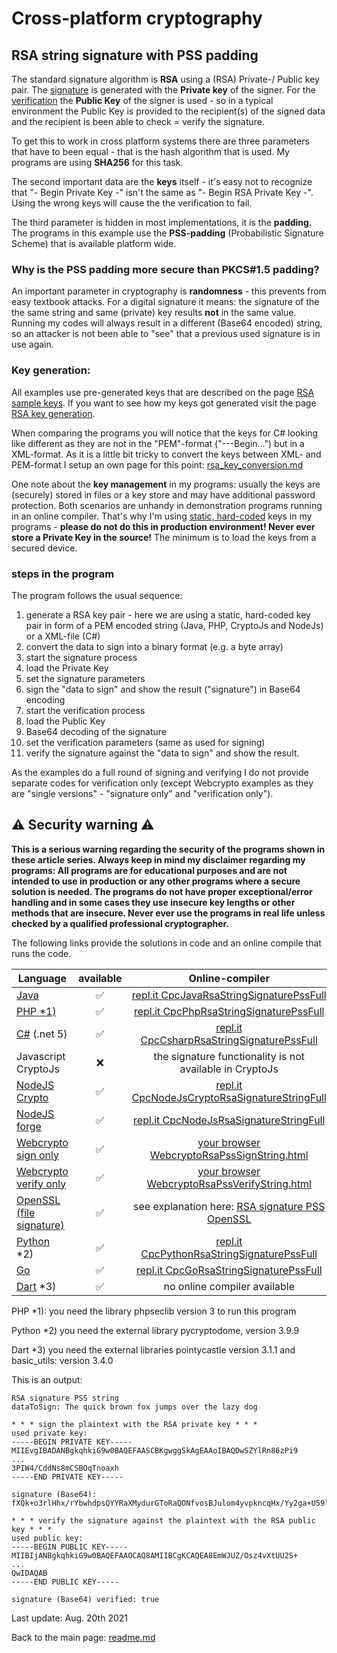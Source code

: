 # Cross-platform cryptography

## RSA string signature with PSS padding

The standard signature algorithm is **RSA** using a (RSA) Private-/ Public key pair. The <u>signature</u> is generated with the **Private key** of the signer. For the <u>verification</u> the **Public Key** of the signer is used - so in a typical environment the Public Key is provided to the recipient(s) of the signed data and the recipient is been able to check = verify the signature.

To get this to work in cross platform systems there are three parameters that have to been equal - that is the hash algorithm that is used. My programs are using **SHA256** for this task.

The second important data are the **keys** itself - it's easy not to recognize that "- Begin Private Key -" isn't the same as "- Begin RSA Private Key -". Using the wrong keys will cause the the verification to fail.

The third parameter is hidden in most implementations, it is the **padding**. The programs in this example use the **PSS-padding** (Probabilistic Signature Scheme) that is available platform wide.

### Why is the PSS padding more secure than PKCS#1.5 padding?

An important parameter in cryptography is **randomness** - this prevents from easy textbook attacks. For a digital signature it means: the signature of the the same string and same (private) key results **not** in the same value. Running my codes will always result in a different (Base64 encoded) string, so an attacker is not been able to "see" that a previous used signature is in use again.

### Key generation: 

All examples use pre-generated keys that are described on the page [RSA sample keys](rsa_sample_keypair.md). If you want to see how my keys got generated visit the page [RSA key generation](rsa_key_generation.md). 

When comparing the programs you will notice that the keys for C# looking like different as they are not in the "PEM"-format ("---Begin...") but in a XML-format. As it is a little bit tricky to convert the keys between XML- and PEM-format I setup an own page for this point: [rsa_key_conversion.md](rsa_key_conversion.md)

One note about the **key management** in my programs: usually the keys are (securely) stored in files or a key store and may have additional password protection. Both scenarios are unhandy in demonstration programs running in an online compiler. That's why I'm using <u>static, hard-coded</u> keys in my programs - **please do not do this in production environment! Never ever store a Private Key in the source!** The minimum is to load the keys from a secured device.

### steps in the program

The program follows the usual sequence:
1. generate a RSA key pair - here we are using a static, hard-coded key pair in form of a PEM encoded string (Java, PHP, CryptoJs and NodeJs) or a XML-file (C#)
2. convert the data to sign into a binary format (e.g. a byte array)
3. start the signature process
4. load the Private Key
5. set the signature parameters
6. sign the "data to sign" and show the result ("signature") in Base64 encoding
7. start the verification process
8. load the Public Key
9. Base64 decoding of the signature
10. set the verification parameters (same as used for signing)
11. verify the signature against the "data to sign" and show the result.

As the examples do a full round of signing and verifying I do not provide separate codes for verification only (except Webcrypto examples as they are "single versions" - "signature only" and "verification only").

## :warning: Security warning :warning:

**This is a serious warning regarding the security of the programs shown in these article series.  Always keep in mind my disclaimer regarding my programs: All programs are for educational purposes and are not intended to use in production or any other programs where a  secure solution is needed. The programs do not have proper exceptional/error handling and in some cases they use insecure key lengths or other methods that are insecure. Never ever use the programs in real life unless checked by a qualified professional cryptographer.**

The following links provide the solutions in code and an online compile that runs the code.

| Language | available | Online-compiler
| ------ | :---: | :----: |
| [Java](../RsaSignaturePssString/RsaSignaturePssStringFull.java) | :white_check_mark: | [repl.it CpcJavaRsaStringSignaturePssFull](https://repl.it/@javacrypto/CpcJavaRsaSignaturePssStringFull#Main.java/)
| [PHP *1)](../RsaSignaturePssString/RsaSignaturePssStringFull.php) | :white_check_mark: | [repl.it CpcPhpRsaStringSignaturePssFull](https://repl.it/@javacrypto/CpcPhpRsaSignaturePssStringFull#main.php/)
| [C#](../RsaSignaturePssString/RsaSignaturePssStringFull.cs)  (.net 5) | :white_check_mark: | [repl.it CpcCsharpRsaStringSignaturePssFull](https://dotnetfiddle.net/Zym1DU/)
| Javascript CryptoJs | :x: | the signature functionality is not available in CryptoJs
| [NodeJS Crypto](../RsaSignaturePssString/RsaSignaturePssStringFullNodeJsCrypto.js) | :white_check_mark: | [repl.it CpcNodeJsCryptoRsaSignatureStringFull](https://repl.it/@javacrypto/CpcNodeJsCryptoRsaSignatureStringFull#index.js/)
| [NodeJS forge](../RsaSignaturePssString/RsaSignaturePssStringFullNodeJs.js) | :white_check_mark: | [repl.it CpcNodeJsRsaSignatureStringFull](https://repl.it/@javacrypto/CpcNodeJsRsaSignatureStringFull#index.js/)
| [Webcrypto sign only](../RsaSignaturePssString/rsasignaturepsssign.html) | :white_check_mark: | [your browser WebcryptoRsaPssSignString.html](https://java-crypto.github.io/cross_platform_crypto/RsaSignaturePssString/rsasignaturepsssign.html)
| [Webcrypto verify only](R../saSignaturePssString/rsasignaturepssverification.html) | :white_check_mark: | [your browser WebcryptoRsaPssVerifyString.html](https://java-crypto.github.io/cross_platform_crypto/RsaSignaturePssString/rsasignaturepssverification.html)
| [OpenSSL (file signature)](rsa_signature_pss_file_openssl.md) | :white_check_mark: | see explanation here: [RSA signature PSS OpenSSL](rsa_signature_pss_file_openssl.md)
| [Python](../RsaSignaturePssString/RsaSignaturePssStringFull.py) *2) | :white_check_mark: | [repl.it CpcPythonRsaStringSignaturePssFull](https://repl.it/@javacrypto/CpcPythonRsaSignaturePssStringFull#main.py/)
| [Go](../RsaSignaturePssString/RsaSignaturePssStringFull.go) | :white_check_mark: | [repl.it CpcGoRsaStringSignaturePssFull](https://repl.it/@javacrypto/CpcGoRsaSignaturePssStringFull#main.go/)
| [Dart](../RsaSignaturePssString/RsaSignaturePssString.dart) *3) | :white_check_mark: | no online compiler available

PHP *1): you need the library phpseclib version 3 to run this program

Python *2) you need the external library pycryptodome, version 3.9.9

Dart *3) you need the external libraries pointycastle version 3.1.1 and basic_utils: version 3.4.0

This is an output:

```plaintext
RSA signature PSS string
dataToSign: The quick brown fox jumps over the lazy dog

* * * sign the plaintext with the RSA private key * * *
used private key:
-----BEGIN PRIVATE KEY-----
MIIEvgIBADANBgkqhkiG9w0BAQEFAASCBKgwggSkAgEAAoIBAQDwSZYlRn86zPi9
...
3PIW4/CddNs8mCSBOqTnoaxh
-----END PRIVATE KEY-----

signature (Base64): fXQk+o3rlHhx/rYbwhdpsQYYRaXMydurGToRaQONfvosBJulom4yvpkncqHx/Yy2ga+U59lHghHCVZKOXxsZdGMgK91oqvDhapBt0VCipE4T1sJiGiFtLPNUJmJkdbpK1puKhmo1ZQniS6KXe8yTOF++V/S3geIFdyicGKJJgSueF0EotkOLFwr5P5UUVH9nowTvVlsFcT0+MFHygKzqZJ/O2R3m8ru9rvZhR3af97k+ZnlCOj+uI3V136Qz2Lta87ydKoK2usSz9NTfisg+7+mS8BZDcmzWZt90ped7Br0HtlaiPL3glcX/njSaR9/Fp1ioOuiO/xbZ27KOaPcPPg==

* * * verify the signature against the plaintext with the RSA public key * * *
used public key:
-----BEGIN PUBLIC KEY-----
MIIBIjANBgkqhkiG9w0BAQEFAAOCAQ8AMIIBCgKCAQEA8EmWJUZ/Osz4vXtUU2S+
...
QwIDAQAB
-----END PUBLIC KEY-----

signature (Base64) verified: true

```

Last update: Aug. 20th 2021

Back to the main page: [readme.md](../readme.md)